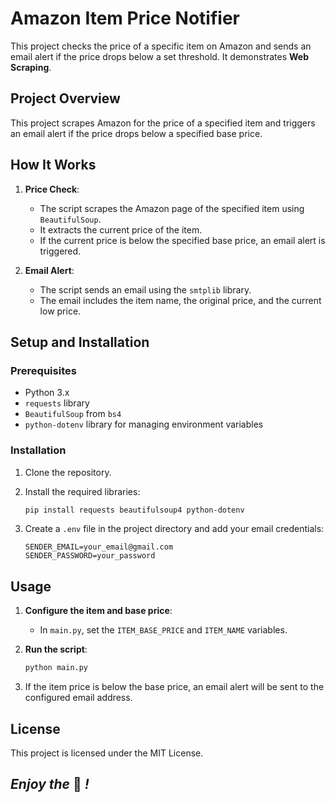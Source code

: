 # Amazon Item Price Notifier

This project checks the price of a specific item on Amazon and sends an email alert if the price drops below a set threshold. It demonstrates **Web Scraping**.

## Project Overview

This project scrapes Amazon for the price of a specified item and triggers an email alert if the price drops below a specified base price.

## How It Works

1. **Price Check**:
   - The script scrapes the Amazon page of the specified item using `BeautifulSoup`.
   - It extracts the current price of the item.
   - If the current price is below the specified base price, an email alert is triggered.

2. **Email Alert**:
   - The script sends an email using the `smtplib` library.
   - The email includes the item name, the original price, and the current low price.

## Setup and Installation

### Prerequisites

- Python 3.x
- `requests` library
- `BeautifulSoup` from `bs4`
- `python-dotenv` library for managing environment variables

### Installation

1. Clone the repository.

2. Install the required libraries:
   ```bash
   pip install requests beautifulsoup4 python-dotenv
   ```

3. Create a `.env` file in the project directory and add your email credentials:
   ```env
   SENDER_EMAIL=your_email@gmail.com
   SENDER_PASSWORD=your_password
   ```

## Usage

1. **Configure the item and base price**:
   - In `main.py`, set the `ITEM_BASE_PRICE` and `ITEM_NAME` variables.
2. **Run the script**:
   ```bash
   python main.py
   ```

3. If the item price is below the base price, an email alert will be sent to the configured email address.

## License

This project is licensed under the MIT License.

## *Enjoy the* 🤑 *!*